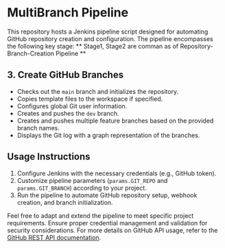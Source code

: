 # MultiBranch Pipeline

This repository hosts a Jenkins pipeline script designed for automating GitHub repository creation and configuration. The pipeline encompasses the following key stage:
** Stage1, Stage2 are comman as of Repository-Branch-Creation Pipeline **
## 3. Create GitHub Branches
   - Checks out the `main` branch and initializes the repository.
   - Copies template files to the workspace if specified.
   - Configures global Git user information.
   - Creates and pushes the `dev` branch.
   - Creates and pushes multiple feature branches based on the provided branch names.
   - Displays the Git log with a graph representation of the branches.

## Usage Instructions
1. Configure Jenkins with the necessary credentials (e.g., GitHub token).
2. Customize pipeline parameters (`params.GIT_REPO` and `params.GIT_BRANCH`) according to your project.
3. Run the pipeline to automate GitHub repository setup, webhook creation, and branch initialization.

Feel free to adapt and extend the pipeline to meet specific project requirements. Ensure proper credential management and validation for security considerations. For more details on GitHub API usage, refer to the [GitHub REST API documentation](https://docs.github.com/rest).
